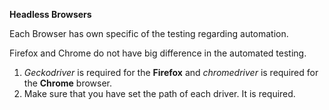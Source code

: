 <b>Headless Browsers</b>

Each Browser has own specific of the testing regarding automation.

Firefox and Chrome do not have big difference in the automated testing.

1. <i>Geckodriver</i> is required for the <b>Firefox</b> and <i>chromedriver</i> is required for the <b>Chrome</b> browser.
2. Make sure that you have set the path of each driver. It is required.
